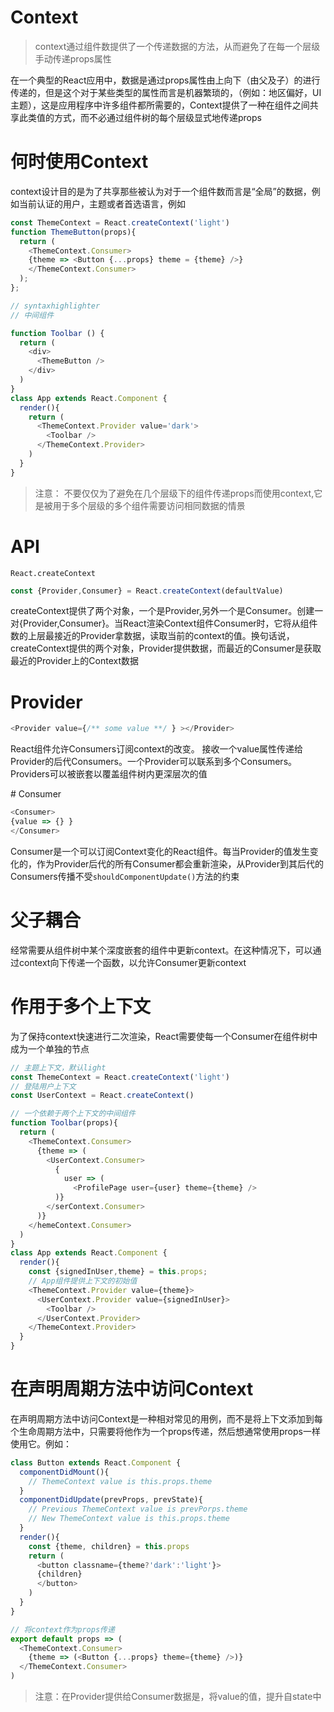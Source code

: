 # Context

> context通过组件数提供了一个传递数据的方法，从而避免了在每一个层级手动传递props属性

在一个典型的React应用中，数据是通过props属性由上向下（由父及子）的进行传递的，但是这个对于某些类型的属性而言是机器繁琐的，（例如：地区偏好，UI主题），这是应用程序中许多组件都所需要的，Context提供了一种在组件之间共享此类值的方式，而不必通过组件树的每个层级显式地传递props

# 何时使用Context

context设计目的是为了共享那些被认为对于一个组件数而言是“全局”的数据，例如当前认证的用户，主题或者首选语言，例如

```javascript
const ThemeContext = React.createContext('light')
function ThemeButton(props){
  return (
    <ThemeContext.Consumer>
    {theme => <Button {...props} theme = {theme} />}
    </ThemeContext.Consumer>
  );
};

// syntaxhighlighter
// 中间组件

function Toolbar () {
  return (
    <div>
      <ThemeButton />
    </div>
  )
}
class App extends React.Component {
  render(){
    return (
      <ThemeContext.Provider value='dark'>
        <Toolbar />
      </ThemeContext.Provider>
    )
  }
}

```
> 注意： 不要仅仅为了避免在几个层级下的组件传递props而使用context,它是被用于多个层级的多个组件需要访问相同数据的情景


# API

`React.createContext`

```javascript
const {Provider,Consumer} = React.createContext(defaultValue)
```
createContext提供了两个对象，一个是Provider,另外一个是Consumer。创建一对{Provider,Consumer}。当React渲染Context组件Consumer时，它将从组件数的上层最接近的Provider拿数据，读取当前的context的值。换句话说，createContext提供的两个对象，Provider提供数据，而最近的Consumer是获取最近的Provider上的Context数据

# Provider

```javascript
<Provider value={/** some value **/ } ></Provider>
```
React组件允许Consumers订阅context的改变。
接收一个value属性传递给Provider的后代Consumers。一个Provider可以联系到多个Consumers。Providers可以被嵌套以覆盖组件树内更深层次的值

# Consumer
```javascript
<Consumer>
{value => {} }
</Consumer>
```

Consumer是一个可以订阅Context变化的React组件。每当Provider的值发生变化的，作为Provider后代的所有Consumer都会重新渲染，从Provider到其后代的Consumers传播不受`shouldComponentUpdate()`方法的约束

# 父子耦合

经常需要从组件树中某个深度嵌套的组件中更新context。在这种情况下，可以通过context向下传递一个函数，以允许Consumer更新context

# 作用于多个上下文

为了保持context快速进行二次渲染，React需要使每一个Consumer在组件树中成为一个单独的节点

```javascript
// 主题上下文，默认light
const ThemeContext = React.createContext('light')
// 登陆用户上下文
const UserContext = React.createContext()

// 一个依赖于两个上下文的中间组件
function Toolbar(props){
  return (
    <ThemeContext.Consumer>
      {theme => (
        <UserContext.Consumer>
          {
            user => (
              <ProfilePage user={user} theme={theme} />
          )}
        </serContext.Consumer>
      )}
    </hemeContext.Consumer>
  )
}
class App extends React.Component {
  render(){
    const {signedInUser,theme} = this.props;
    // App组件提供上下文的初始值
    <ThemeContext.Provider value={theme}>
      <UserContext.Provider value={signedInUser}>
        <Toolbar />
      </UserContext.Provider>
    </ThemeContext.Provider>
  }
}
```


# 在声明周期方法中访问Context

在声明周期方法中访问Context是一种相对常见的用例，而不是将上下文添加到每个生命周期方法中，只需要将他作为一个props传递，然后想通常使用props一样使用它。例如：

```javascript
class Button extends React.Component {
  componentDidMount(){
    // ThemeContext value is this.props.theme
  }
  componentDidUpdate(prevProps, prevState){
    // Previous ThemeContext value is prevPorps.theme
    // New ThemeContext value is this.props.theme
  }
  render(){
    const {theme, children} = this.props
    return (
      <button classname={theme?'dark':'light'}>
      {children}
      </button>
    )
  }
}

// 将context作为props传递
export default props => (
  <ThemeContext.Consumer>
    {theme => (<Button {...props} theme={theme} />)}
  </ThemeContext.Consumer>
)
```

> 注意：在Provider提供给Consumer数据是，将value的值，提升自state中